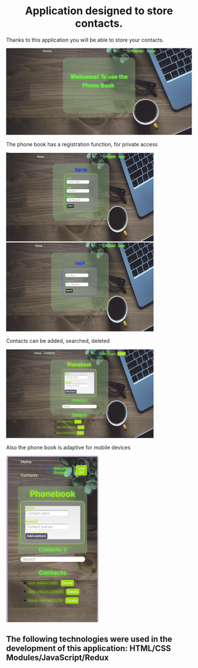 <h1 align="center">Application designed to store contacts.</h1>
<p>Thanks to this application you will be able to store your contacts.</p>
<img src="./readme/Home.png" alt="домашняя страничка">
<p align="left">The phone book has a registration function, for private access</p>
<div display="flex" gap="20px">
<img src="./readme/SignIn.png" alt="singin" width=400 height=240>
<img src="./readme/LogIn.png" alt="login" width=400 height=240>
</div>
<p align="left">Contacts can be added, searched, deleted</p>
<img src="./readme/Contacts.png"  width=400 height=240>
<p align="left">Also the phone book is adaptive for mobile devices</p>
<img src="./readme/Adaptiv.png"  width=250 height=450>

<h2 align="left">The following technologies were used in the development of this application: HTML/CSS Modules/JavaScript/Redux</h2>
